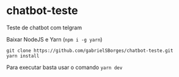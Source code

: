 # chatbot-teste
Teste de chatbot com telgram

Baixar NodeJS e Yarn (```npm i -g yarn```)

```
git clone https://github.com/gabrielSBorges/chatbot-teste.git
yarn install
```

Para executar basta usar o comando ```yarn dev```
